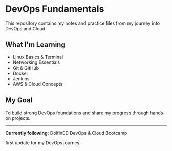 # DevOps Fundamentals

This repository contains my notes and practice files from my journey into DevOps and Cloud.

## What I'm Learning
- Linux Basics & Terminal
- Networking Essentials
- Git & GitHub
- Docker
- Jenkins
- AWS & Cloud Concepts

## My Goal
To build strong DevOps foundations and share my progress through hands-on projects.

---

**Currently following:** DolfinED DevOps & Cloud Bootcamp




first update for my DevOps journey
